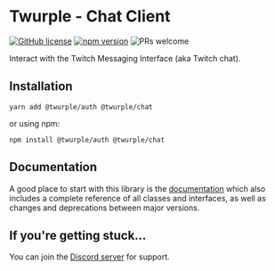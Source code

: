 # Twurple - Chat Client

[![GitHub license](https://img.shields.io/badge/license-MIT-blue.svg)](https://github.com/twurple/twurple/blob/main/LICENSE)
[![npm version](https://img.shields.io/npm/v/@twurple/chat.svg?style=flat)](https://www.npmjs.com/package/@twurple/chat)
![PRs welcome](https://img.shields.io/badge/PRs-welcome-brightgreen.svg)

Interact with the Twitch Messaging Interface (aka Twitch chat).

## Installation

	yarn add @twurple/auth @twurple/chat

or using npm:

	npm install @twurple/auth @twurple/chat

## Documentation

A good place to start with this library is the [documentation](https://twurple.js.org)
which also includes a complete reference of all classes and interfaces, as well as changes and deprecations between major versions.

## If you're getting stuck...

You can join the [Discord server](https://discord.gg/b9ZqMfz) for support.
